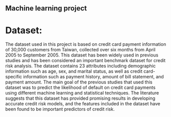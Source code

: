## Machine learning project
# Dataset: 
The dataset used in this project is based on credit card payment information of 30,000 customers from Taiwan, collected over six months from April 2005 to September 2005. This dataset has been widely used in previous studies and has been considered an important benchmark dataset for credit risk analysis. The dataset contains 23 attributes including demographic information such as age, sex, and marital status, as well as credit card-specific information such as payment history, amount of bill statement, and payment amount. The main goal of the previous studies that used this dataset was to predict the likelihood of default on credit card payments using different machine learning and statistical techniques. The literature suggests that this dataset has provided promising results in developing accurate credit risk models, and the features included in the dataset have been found to be important predictors of credit risk.
